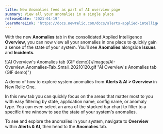 ```yaml
---
title: New Anomalies feed as part of AI overview page
summary: View all your anomalies in a single place
releaseDate: '2021-01-19'
learnMoreLink: 'https://docs.newrelic.com/docs/alerts-applied-intelligence/new-relic-alerts/get-started/alerts-ai-overview-page#anomalies'
---
```


With the new **Anomalies** tab in the consolidated Applied Intelligence **Overview**, you can now view all your anomalies in one place to quickly gain a sense of the state of your system. You’ll see **Anomalies** alongside **Issues** and **Incidents**.

![AI Overview's Anomalies tab (GIF demo)])/images/AI-Overview_Anomalies-Tab_Small_20210120.gif "AI Overview's Anomalies tab (GIF demo)")

A demo of how to explore system anomalies from **Alerts & AI > Overview** in New Relic One.

In this new tab you can quickly focus on the areas that matter most to you with easy filtering by state, application name, config name, or anomaly type. You can even select an area of the stacked bar chart to filter to a specific time window to see the state of your system's anomalies.

To see and explore the anomalies in your system, navigate to **Overview** within **Alerts & AI**, then head to the **Anomalies** tab.
